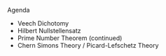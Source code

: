 Agenda

* Veech Dichotomy
* Hilbert Nullstellensatz
* Prime Number Theorem (continued)
* Chern Simons Theory / Picard-Lefschetz Theory

